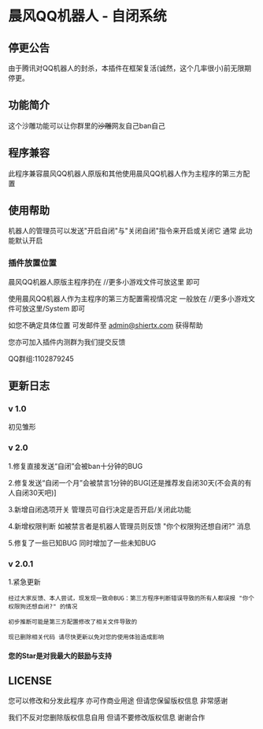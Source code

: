 # 晨风QQ机器人 - 自闭系统

## 停更公告

由于腾讯对QQ机器人的封杀，本插件在框架复活(诚然，这个几率很小)前无限期停更。

## 功能简介

这个沙雕功能可以让你群里的~~沙雕~~网友自己ban自己

## 程序兼容

此程序兼容晨风QQ机器人原版和其他使用晨风QQ机器人作为主程序的第三方配置

## 使用帮助

机器人的管理员可以发送"开启自闭"与"关闭自闭"指令来开启或关闭它 通常 此功能默认开启

### 插件放置位置

晨风QQ机器人原版主程序扔在 //更多小游戏文件可放这里 即可

使用晨风QQ机器人作为主程序的第三方配置需视情况定 一般放在 //更多小游戏文件可放这里/System 即可

如您不确定具体位置 可发邮件至 [admin@shiertx.com](mailto:admin@shiertx.com) 获得帮助

您亦可加入插件内测群为我们提交反馈

QQ群组:1102879245

## 更新日志

### v 1.0

初见雏形

### v 2.0

1.修复直接发送“自闭”会被ban十分钟的BUG

2.修复发送“自闭一个月”会被禁言1分钟的BUG[还是推荐发自闭30天(不会真的有人自闭30天吧)]

3.新增自闭选项开关 管理员可自行决定是否开启/关闭此功能

4.新增权限判断 如被禁言者是机器人管理员则反馈 "你个权限狗还想自闭?" 消息

5.修复了一些已知BUG 同时增加了一些未知BUG

### v 2.0.1

1.紧急更新

	经过大家反馈、本人尝试，现发现一致命BUG：第三方程序判断错误导致的所有人都误报 "你个权限狗还想自闭?" 的情况

	初步推断可能是第三方配置修改了相关文件导致的

	现已删除相关代码 请尽快更新以免对您的使用体验造成影响

#### 您的Star是对我最大的鼓励与支持

## LICENSE

您可以修改和分发此程序 亦可作商业用途 但请您保留版权信息 非常感谢

我们不反对您删除版权信息自用 但请不要修改版权信息 谢谢合作
